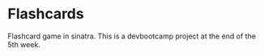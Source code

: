 Flashcards
==========

Flashcard game in sinatra. This is a devbootcamp project at the end of the 5th week.

